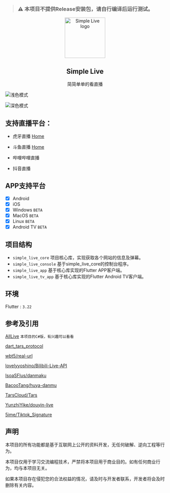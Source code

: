 > ### ⚠ 本项目不提供Release安装包，请自行编译后运行测试。


<p align="center">
    <img width="128" src="/assets/logo.png" alt="Simple Live logo">
</p>
<h2 align="center">Simple Live</h2>

<p align="center">
简简单单的看直播
</p>

![浅色模式](/assets/screenshot_light.jpg)

![深色模式](/assets/screenshot_dark.jpg)

## 支持直播平台：

- 虎牙直播
[Home](../../../../Library/Java/JavaVirtualMachines/microsoft-17.jdk/Contents/Home)
- 斗鱼直播
[Home](../../../../Library/Java/JavaVirtualMachines/microsoft-17.jdk/Contents/Home)
- 哔哩哔哩直播

- 抖音直播

## APP支持平台

- [x] Android
- [x] iOS
- [x] Windows `BETA`
- [x] MacOS `BETA`
- [x] Linux `BETA`
- [x] Android TV `BETA`

## 项目结构

- `simple_live_core` 项目核心库，实现获取各个网站的信息及弹幕。
- `simple_live_console` 基于simple_live_core的控制台程序。
- `simple_live_app` 基于核心库实现的Flutter APP客户端。
- `simple_live_tv_app` 基于核心库实现的Flutter Android TV客户端。

## 环境

Flutter : `3.22`

## 参考及引用

[AllLive](https://github.com/xiaoyaocz/AllLive) `本项目的C#版，有兴趣可以看看`

[dart_tars_protocol](https://github.com/xiaoyaocz/dart_tars_protocol.git)

[wbt5/real-url](https://github.com/wbt5/real-url)

[lovelyyoshino/Bilibili-Live-API](https://github.com/lovelyyoshino/Bilibili-Live-API/blob/master/API.WebSocket.md)

[IsoaSFlus/danmaku](https://github.com/IsoaSFlus/danmaku)

[BacooTang/huya-danmu](https://github.com/BacooTang/huya-danmu)

[TarsCloud/Tars](https://github.com/TarsCloud/Tars)

[YunzhiYike/douyin-live](https://github.com/YunzhiYike/douyin-live)

[5ime/Tiktok_Signature](https://github.com/5ime/Tiktok_Signature)

## 声明

本项目的所有功能都是基于互联网上公开的资料开发，无任何破解、逆向工程等行为。

本项目仅用于学习交流编程技术，严禁将本项目用于商业目的。如有任何商业行为，均与本项目无关。

如果本项目存在侵犯您的合法权益的情况，请及时与开发者联系，开发者将会及时删除有关内容。
